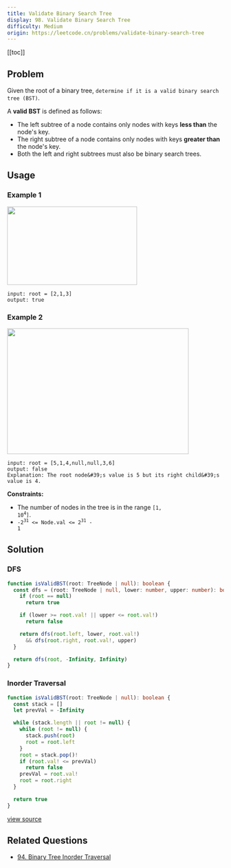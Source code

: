 ```yaml
---
title: Validate Binary Search Tree
display: 98. Validate Binary Search Tree
difficulty: Medium
origin: https://leetcode.cn/problems/validate-binary-search-tree
---
```


[[toc]]

## Problem

Given the root of a binary tree, `determine if it is a valid binary search tree (BST)`.

A **valid BST** is defined as follows:

- The left subtree of a node contains only nodes with keys **less than** the node&#39;s key.
- The right subtree of a node contains only nodes with keys **greater than** the node&#39;s key.
- Both the left and right subtrees must also be binary search trees.

## Usage

### Example 1

<img alt="" src="https://assets.leetcode.com/uploads/2020/12/01/tree1.jpg" style="width: 302px; height: 182px;" />

```
input: root = [2,1,3]
output: true
```

### Example 2
<img alt="" src="https://assets.leetcode.com/uploads/2020/12/01/tree2.jpg" style="width: 422px; height: 292px;" />

```
input: root = [5,1,4,null,null,3,6]
output: false
Explanation: The root node&#39;s value is 5 but its right child&#39;s value is 4.
```


**Constraints:**

- The number of nodes in the tree is in the range <code>[1, 10<sup>4</sup>]</code>.
- <code>-2<sup>31</sup> &lt;= Node.val &lt;= 2<sup>31</sup> - 1</code>


## Solution

### DFS

```ts
function isValidBST(root: TreeNode | null): boolean {
  const dfs = (root: TreeNode | null, lower: number, upper: number): boolean => {
    if (root == null)
      return true

    if (lower >= root.val! || upper <= root.val!)
      return false

    return dfs(root.left, lower, root.val!)
      && dfs(root.right, root.val!, upper)
  }

  return dfs(root, -Infinity, Infinity)
}
```

### Inorder Traversal

```ts
function isValidBST(root: TreeNode | null): boolean {
  const stack = []
  let prevVal = -Infinity

  while (stack.length || root != null) {
    while (root != null) {
      stack.push(root)
      root = root.left
    }
    root = stack.pop()!
    if (root.val! <= prevVal)
      return false
    prevVal = root.val!
    root = root.right
  }

  return true
}
```

[view source](https://leetcode.cn/problems/validate-binary-search-tree)

## Related Questions

- [94. Binary Tree Inorder Traversal](/structures/tree/094)

